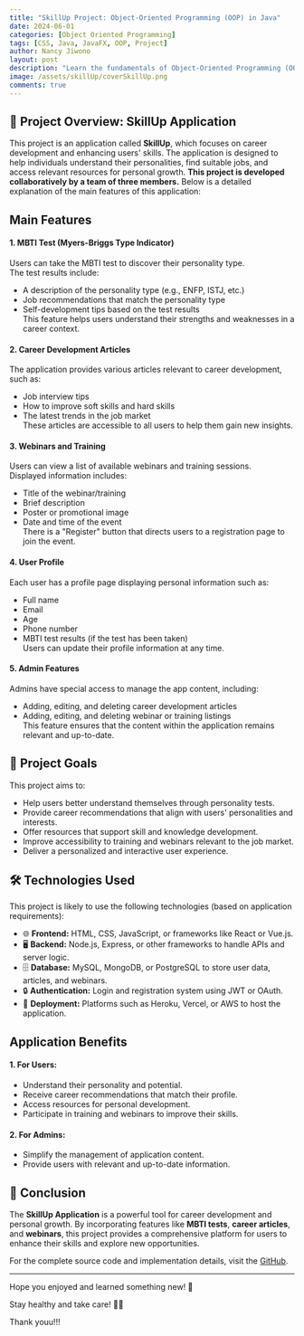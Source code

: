 ```yaml
---
title: "SkillUp Project: Object-Oriented Programming (OOP) in Java"
date: 2024-06-01
categories: [Object Oriented Programming]
tags: [CSS, Java, JavaFX, OOP, Project]
author: Nancy Jiwono
layout: post
description: "Learn the fundamentals of Object-Oriented Programming (OOP) in Java through this SkillUp project."
image: /assets/skillUp/coverSkillUp.png
comments: true
---
```


## 📖 Project Overview: SkillUp Application
This project is an application called **SkillUp**, which focuses on career development and enhancing users' skills. The application is designed to help individuals understand their personalities, find suitable jobs, and access relevant resources for personal growth.
**This project is developed collaboratively by a team of three members.**
Below is a detailed explanation of the main features of this application:

## Main Features
#### 1. MBTI Test (Myers-Briggs Type Indicator)
Users can take the MBTI test to discover their personality type.  
The test results include:
- A description of the personality type (e.g., ENFP, ISTJ, etc.)
- Job recommendations that match the personality type
- Self-development tips based on the test results  
This feature helps users understand their strengths and weaknesses in a career context.

#### 2. Career Development Articles
The application provides various articles relevant to career development, such as:
- Job interview tips  
- How to improve soft skills and hard skills  
- The latest trends in the job market  
These articles are accessible to all users to help them gain new insights.

#### 3. Webinars and Training
Users can view a list of available webinars and training sessions.  
Displayed information includes:
- Title of the webinar/training  
- Brief description  
- Poster or promotional image  
- Date and time of the event  
There is a "Register" button that directs users to a registration page to join the event.

#### 4. User Profile
Each user has a profile page displaying personal information such as:
- Full name  
- Email  
- Age  
- Phone number  
- MBTI test results (if the test has been taken)  
Users can update their profile information at any time.

#### 5. Admin Features
Admins have special access to manage the app content, including:
- Adding, editing, and deleting career development articles  
- Adding, editing, and deleting webinar or training listings  
This feature ensures that the content within the application remains relevant and up-to-date.

## 🎯 Project Goals
This project aims to:
- Help users better understand themselves through personality tests.  
- Provide career recommendations that align with users' personalities and interests.  
- Offer resources that support skill and knowledge development.  
- Improve accessibility to training and webinars relevant to the job market.  
- Deliver a personalized and interactive user experience.

## 🛠️ Technologies Used
This project is likely to use the following technologies (based on application requirements):
- 🌐 **Frontend:** HTML, CSS, JavaScript, or frameworks like React or Vue.js.  
- 🖥️ **Backend:** Node.js, Express, or other frameworks to handle APIs and server logic.  
- 🗄️ **Database:** MySQL, MongoDB, or PostgreSQL to store user data, articles, and webinars.  
- 🔒 **Authentication:** Login and registration system using JWT or OAuth.  
- 🚀 **Deployment:** Platforms such as Heroku, Vercel, or AWS to host the application.

## Application Benefits
#### 1. **For Users:**
- Understand their personality and potential.  
- Receive career recommendations that match their profile.  
- Access resources for personal development.  
- Participate in training and webinars to improve their skills.

#### 2. **For Admins:**
- Simplify the management of application content.  
- Provide users with relevant and up-to-date information.

## 🎉 Conclusion  
The **SkillUp Application** is a powerful tool for career development and personal growth. By incorporating features like **MBTI tests**, **career articles**, and **webinars**, this project provides a comprehensive platform for users to enhance their skills and explore new opportunities.  

For the complete source code and implementation details, visit the [GitHub](https://github.com/harmeliayra17/skill-up-project).  

---

Hope you enjoyed and learned something new! 🎉 

Stay healthy and take care! 💪🏻

Thank youu!!! 